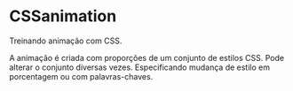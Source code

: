# CSSanimation
Treinando animação com CSS.

A animação é criada com proporções de um conjunto de estilos CSS.
Pode alterar o conjunto diversas vezes.
Especificando mudança de estilo em porcentagem ou com palavras-chaves.
